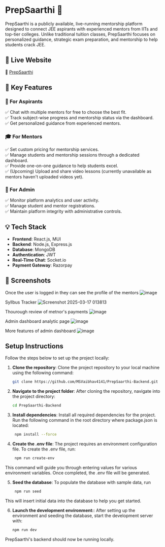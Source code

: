 # PrepSaarthi 🎯  

PrepSaarthi is a publicly available, live-running mentorship platform designed to connect JEE aspirants with experienced mentors from IITs and top-tier colleges. Unlike traditional tuition classes, PrepSaarthi focuses on personalized guidance, strategic exam preparation, and mentorship to help students crack JEE.  

## 🚀 Live Website  
🔗 [PrepSaarthi](https://www.prepsaarthi.com)  

## 📌 Key Features  

### 🏫 **For Aspirants**  
✅ Chat with multiple mentors for free to choose the best fit.  
✅ Track subject-wise progress and mentorship status via the dashboard.  
✅ Get personalized guidance from experienced mentors.  

### 🎓 **For Mentors**  
✅ Set custom pricing for mentorship services.  
✅ Manage students and mentorship sessions through a dedicated dashboard.  
✅ Provide one-on-one guidance to help students excel.  
✅ (Upcoming) Upload and share video lessons (currently unavailable as mentors haven't uploaded videos yet).  

### 🔧 **For Admin**  
✅ Monitor platform analytics and user activity.  
✅ Manage student and mentor registrations.  
✅ Maintain platform integrity with administrative controls.  

## 💡 Tech Stack  
- **Frontend**: React.js, MUI
- **Backend**: Node.js, Express.js  
- **Database**: MongoDB  
- **Authentication**: JWT  
- **Real-Time Chat**: Socket.io  
- **Payment Gateway**: Razorpay

## 📸 Screenshots  
Once the user is logged in they can see the profile of the mentors
![image](https://github.com/user-attachments/assets/b02d7abd-fece-4523-a298-68813e7673f2)

Syllbus Tracker 
![Screenshot 2025-03-17 013813](https://github.com/user-attachments/assets/8357fdc4-c2ba-4c24-91f6-a82e5f4fa401)

Thourough review of metnor's payments
![image](https://github.com/user-attachments/assets/3063ddb1-c2f0-4fe2-a3e8-0a0c56118126)

Admin dashboard analytic page
![image](https://github.com/user-attachments/assets/b567fdcb-28e9-4ec4-8584-a24a58086d4e)

More features of admin dashboard
![image](https://github.com/user-attachments/assets/2d6f01a8-eae4-49e3-89b2-4d3130bbbba4)



## Setup Instructions

Follow the steps below to set up the project locally:

1. **Clone the repository**:
   Clone the project repository to your local machine using the following command:
   ```bash
   git clone https://github.com/MSVaibhav4141/PrepSaarthi-Backend.git

2. **Navigate to the project folder**:
   After cloning the repository, navigate into the project directory:
   ```bash
   cd PrepSaarthi-Backend
3. **Install dependencies**:
Install all required dependencies for the project. Run the following command in the root directory where package.json is located:
   ```bash
    npm install --force
4. **Create the .env file**:
The project requires an environment configuration file. To create the .env file, run:
   ```bash
    npm run create-env
This command will guide you through entering values for various environment variables. Once completed, the .env file will be generated.

5. **Seed the database**:
To populate the database with sample data, run
   ```bash
    npm run seed
This will insert initial data into the database to help you get started.

6. **Launch the development environment:**:
   After setting up the environment and seeding the database, start the development server with:
   ```bash
   npm run dev
PrepSaarthi's backend should now be running locally.
